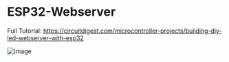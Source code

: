 # ESP32-Webserver
Full Tutorial: https://circuitdigest.com/microcontroller-projects/building-diy-led-webserver-with-esp32

![image](https://github.com/Circuit-Digest/ESP32-Webserver/assets/65025308/f4a22107-6664-4dac-b8fc-9371b93e58cc)
